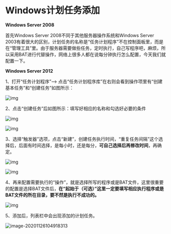 







# Windows计划任务添加

**Windows Server 2008**

首先Windows Server 2008不同于其他服务器操作系统和Windows Server 2003有着很大的区别，计划任务的名称是“任务计划程序”不在控制面板里，而是在“管理工具”里。由于服务器需要做些任务，定时执行，自己写程序吧，麻烦，所以采用BAT进行代替操作，网络上很多人都在说每分钟执行怎么配置，今天我们就配置一下。

 

**Windows Server 2012**

1、打开“任务计划程序”–> 点击“任务计划程序库”在右则会看到操作项里有“创建基本任务”和“创建任务”如图所示：

![img](assets/截图.png)

2、点击“创建任务”后如图所示：填写好相应的名称和勾选好必要的条件

![img](assets/截图-1591340300788.png)

![img](assets/截图-1591340314035.png)

3、选择“触发器”选项，点击“新建”，创建任务执行时间，“重复任务间隔”这个选择后，后面有时间选择，是每小时，还是每分，**可自己选择后再修改时间**，再确定。

![img](assets/截图-1591340330425.png)

![img](assets/截图-1591340339792.png)

 

4、再来配置需要执行的“操作”，就是选择所写的程序或是BAT文件，这里很重要的配置是选择BAT文件后，**在“起始于（可选）”这里一定要填写相应执行程序或是BAT文件的所在目录，要不然是执行不成功的。**

![img](assets/截图-1591340350335.png)

5、添加后，列表栏中会出现添加的计划任务。

![image-20201126104918313](assets/image-20201126104918313.png)

